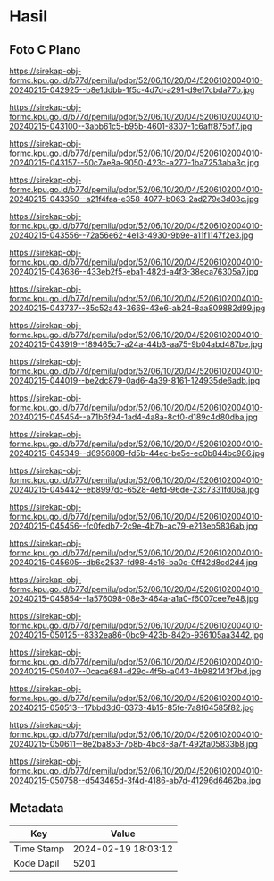 # Hasil

## Foto C Plano

https://sirekap-obj-formc.kpu.go.id/b77d/pemilu/pdpr/52/06/10/20/04/5206102004010-20240215-042925--b8e1ddbb-1f5c-4d7d-a291-d9e17cbda77b.jpg

https://sirekap-obj-formc.kpu.go.id/b77d/pemilu/pdpr/52/06/10/20/04/5206102004010-20240215-043100--3abb61c5-b95b-4601-8307-1c6aff875bf7.jpg

https://sirekap-obj-formc.kpu.go.id/b77d/pemilu/pdpr/52/06/10/20/04/5206102004010-20240215-043157--50c7ae8a-9050-423c-a277-1ba7253aba3c.jpg

https://sirekap-obj-formc.kpu.go.id/b77d/pemilu/pdpr/52/06/10/20/04/5206102004010-20240215-043350--a21f4faa-e358-4077-b063-2ad279e3d03c.jpg

https://sirekap-obj-formc.kpu.go.id/b77d/pemilu/pdpr/52/06/10/20/04/5206102004010-20240215-043556--72a56e62-4e13-4930-9b9e-a11f1147f2e3.jpg

https://sirekap-obj-formc.kpu.go.id/b77d/pemilu/pdpr/52/06/10/20/04/5206102004010-20240215-043636--433eb2f5-eba1-482d-a4f3-38eca76305a7.jpg

https://sirekap-obj-formc.kpu.go.id/b77d/pemilu/pdpr/52/06/10/20/04/5206102004010-20240215-043737--35c52a43-3669-43e6-ab24-8aa809882d99.jpg

https://sirekap-obj-formc.kpu.go.id/b77d/pemilu/pdpr/52/06/10/20/04/5206102004010-20240215-043919--189465c7-a24a-44b3-aa75-9b04abd487be.jpg

https://sirekap-obj-formc.kpu.go.id/b77d/pemilu/pdpr/52/06/10/20/04/5206102004010-20240215-044019--be2dc879-0ad6-4a39-8161-124935de6adb.jpg

https://sirekap-obj-formc.kpu.go.id/b77d/pemilu/pdpr/52/06/10/20/04/5206102004010-20240215-045454--a71b6f94-1ad4-4a8a-8cf0-d189c4d80dba.jpg

https://sirekap-obj-formc.kpu.go.id/b77d/pemilu/pdpr/52/06/10/20/04/5206102004010-20240215-045349--d6956808-fd5b-44ec-be5e-ec0b844bc986.jpg

https://sirekap-obj-formc.kpu.go.id/b77d/pemilu/pdpr/52/06/10/20/04/5206102004010-20240215-045442--eb8997dc-6528-4efd-96de-23c7331fd06a.jpg

https://sirekap-obj-formc.kpu.go.id/b77d/pemilu/pdpr/52/06/10/20/04/5206102004010-20240215-045456--fc0fedb7-2c9e-4b7b-ac79-e213eb5836ab.jpg

https://sirekap-obj-formc.kpu.go.id/b77d/pemilu/pdpr/52/06/10/20/04/5206102004010-20240215-045605--db6e2537-fd98-4e16-ba0c-0ff42d8cd2d4.jpg

https://sirekap-obj-formc.kpu.go.id/b77d/pemilu/pdpr/52/06/10/20/04/5206102004010-20240215-045854--1a576098-08e3-464a-a1a0-f6007cee7e48.jpg

https://sirekap-obj-formc.kpu.go.id/b77d/pemilu/pdpr/52/06/10/20/04/5206102004010-20240215-050125--8332ea86-0bc9-423b-842b-936105aa3442.jpg

https://sirekap-obj-formc.kpu.go.id/b77d/pemilu/pdpr/52/06/10/20/04/5206102004010-20240215-050407--0caca684-d29c-4f5b-a043-4b982143f7bd.jpg

https://sirekap-obj-formc.kpu.go.id/b77d/pemilu/pdpr/52/06/10/20/04/5206102004010-20240215-050513--17bbd3d6-0373-4b15-85fe-7a8f64585f82.jpg

https://sirekap-obj-formc.kpu.go.id/b77d/pemilu/pdpr/52/06/10/20/04/5206102004010-20240215-050611--8e2ba853-7b8b-4bc8-8a7f-492fa05833b8.jpg

https://sirekap-obj-formc.kpu.go.id/b77d/pemilu/pdpr/52/06/10/20/04/5206102004010-20240215-050758--d543465d-3f4d-4186-ab7d-41296d6462ba.jpg


## Metadata

| Key        | Value               |
| ---------- | ------------------- |
| Time Stamp | 2024-02-19 18:03:12 |
| Kode Dapil | 5201                |



